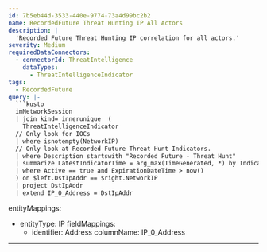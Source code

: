 ```yaml
---
id: 7b5eb44d-3533-440e-9774-73a4d99bc2b2
name: RecordedFuture Threat Hunting IP All Actors
description: |
  'Recorded Future Threat Hunting IP correlation for all actors.'
severity: Medium
requiredDataConnectors:
  - connectorId: ThreatIntelligence
    dataTypes:
      - ThreatIntelligenceIndicator
tags:
  - RecordedFuture
query: |-
  ```kusto
  imNetworkSession
  | join kind= innerunique  (
    ThreatIntelligenceIndicator
  // Only look for IOCs
  | where isnotempty(NetworkIP)
  // Only look at Recorded Future Threat Hunt Indicators.
  | where Description startswith "Recorded Future - Threat Hunt"
  | summarize LatestIndicatorTime = arg_max(TimeGenerated, *) by IndicatorId
  | where Active == true and ExpirationDateTime > now()
  ) on $left.DstIpAddr == $right.NetworkIP
  | project DstIpAddr
  | extend IP_0_Address = DstIpAddr
  ```
entityMappings:
  - entityType: IP
    fieldMappings:
      - identifier: Address
        columnName: IP_0_Address
---
```


